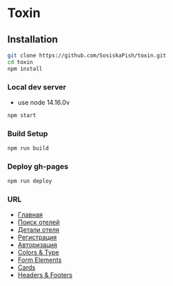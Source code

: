 # Toxin

## Installation

```bash
git clone https://github.com/SosiskaPish/toxin.git
cd toxin
npm install
```

### Local dev server

- use node 14.16.0v

```bash
npm start
```

### Build Setup

```bash
npm run build
```

### Deploy gh-pages

```bash
npm run deploy
```

### URL

- [Главная](https://nixjke.github.io/toxin/)
- [Поиск отелей](https://nixjke.github.io/toxin/rooms)
- [Детали отеля](https://nixjke.github.io/toxin/room-details)
- [Регистрация](https://nixjke.github.io/toxin/registration)
- [Авторизация](https://nixjke.github.io/toxin/auth)
- [Colors & Type](https://nixjke.github.io/toxin/color-type)
- [Form Elements](https://nixjke.github.io/toxin/form-elements)
- [Cards](https://nixjke.github.io/toxin/cards)
- [Headers & Footers](https://nixjke.github.io/toxin/headers-and-footers)
